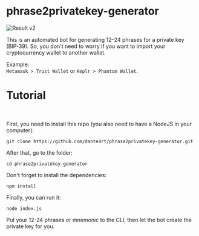 # phrase2privatekey-generator

![Result v2](https://pouch.jumpshare.com/preview/jMjYtfKzWY3gg_bnX7qxxsTGL9Nwc1wrJ7dJb2dmfrOdNNCAkGx9c-7AbEKu3CPDUutaB4GL3w5oX5IXBXOzLrFbaVNiBsbtXx_4vAK1rNk)

This is an automated bot for generating 12–24 phrases for a private key (BIP-39). So, you don't need to worry if you want to import your cryptocurrency wallet to another wallet. 
<br>

Example: <br>
`Metamask > Trust Wallet` or `Keplr > Phantom Wallet`.
<h1>Tutorial</h1>
<br>

First, you need to install this repo (you also need to have a NodeJS in your computer):
```
git clone https://github.com/dante4rt/phrase2privatekey-generator.git
```

After that, go to the folder:
```
cd phrase2privatekey-generator
```

Don't forget to install the dependencies: 

```
npm install
```

Finally, you can run it:
```
node index.js
```

Put your 12-24 phrases or mnemonic to the CLI, then let the bot create the private key for you.
